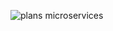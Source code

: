 ![plans microservices](https://github.com/onrsir/microservices-orderApi/assets/115572997/11a15e2b-e8e5-4dc0-8406-e63fe8bdfb56)
